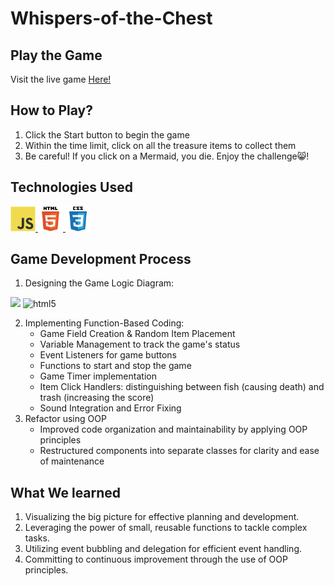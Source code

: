 # Whispers-of-the-Chest

## Play the Game
Visit the live game [Here!](https://rosielee09.github.io/Whispers-of-the-Chest)

## How to Play?
1. Click the Start button to begin the game
2. Within the time limit, click on all the treasure items to collect them
3. Be careful! If you click on a Mermaid, you die. Enjoy the challenge😸!

## Technologies Used
<p> 
<a href="https://developer.mozilla.org/en-US/docs/Web/JavaScript" target="_blank"> <img src="https://raw.githubusercontent.com/devicons/devicon/master/icons/javascript/javascript-original.svg" alt="javascript" width="40" height="40"/> </a> 
<a href="https://www.w3.org/html/" target="_blank"> <img src="https://raw.githubusercontent.com/devicons/devicon/master/icons/html5/html5-original-wordmark.svg" alt="html5" width="40" height="40"/> </a><a href="https://www.w3schools.com/css/" target="_blank"> <img src="https://raw.githubusercontent.com/devicons/devicon/master/icons/css3/css3-original-wordmark.svg" alt="css3" width="40" height="40"/> </a></p>

## Game Development Process

1. Designing the Game Logic Diagram:
<img src="https://github.com/user-attachments/assets/3a47bc04-cc27-4a75-bbce-7ab371f143b9" width="500"/>

<img src="https://github.com/rosielee09/Save-fish-game/assets/123128268/713a29dc-1bfd-4e97-a153-b376fe7c19de" alt="html5" width="400" height="400"/>

2. Implementing Function-Based Coding:
   - Game Field Creation & Random Item Placement
   - Variable Management to track the game's status
   - Event Listeners for game buttons
   - Functions to start and stop the game
   - Game Timer implementation
   - Item Click Handlers: distinguishing between fish (causing death) and trash (increasing the score)
   - Sound Integration and Error Fixing 
3. Refactor using OOP
   - Improved code organization and maintainability by applying OOP principles
   - Restructured components into separate classes for clarity and ease of maintenance

## What We learned
1. Visualizing the big picture for effective planning and development.
2. Leveraging the power of small, reusable functions to tackle complex tasks.
3. Utilizing event bubbling and delegation for efficient event handling.
4. Committing to continuous improvement through the use of OOP principles.
